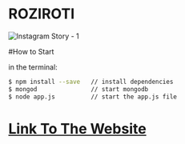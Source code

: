 # ROZIROTI 

![Instagram Story - 1](https://user-images.githubusercontent.com/68319172/98442434-a37aa900-212a-11eb-9388-e99642b2a194.png)

#How to Start

in the terminal:

```bash
$ npm install --save   // install dependencies
$ mongod               // start mongodb
$ node app.js          // start the app.js file
```

# [Link To The Website](https://roziroti.herokuapp.com/)
